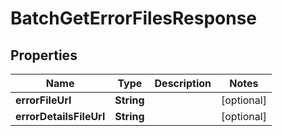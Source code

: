 

# BatchGetErrorFilesResponse


## Properties

| Name | Type | Description | Notes |
|------------ | ------------- | ------------- | -------------|
|**errorFileUrl** | **String** |  |  [optional] |
|**errorDetailsFileUrl** | **String** |  |  [optional] |



